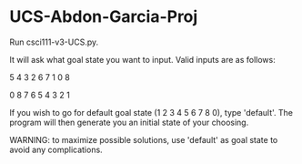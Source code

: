 # UCS-Abdon-Garcia-Proj

Run csci111-v3-UCS.py.

It will ask what goal state you want to input. Valid inputs are as follows:

5 4 3 2 6 7 1 0 8 

0 8 7 6 5 4 3 2 1

If you wish to go for default goal state (1 2 3 4 5 6 7 8 0), type 'default'.
The program will then generate you an initial state of your choosing.

WARNING: to maximize possible solutions, use 'default' as goal state to avoid any complications.
